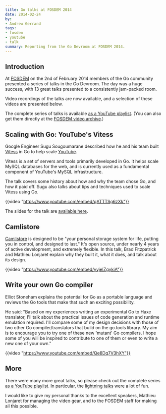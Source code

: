 ```yaml
---
title: Go talks at FOSDEM 2014
date: 2014-02-24
by:
- Andrew Gerrand
tags:
- fosdem
- youtube
- talk
summary: Reporting from the Go Devroom at FOSDEM 2014.
---
```


## Introduction

At [FOSDEM](http://fosdem.org/) on the 2nd of February 2014 members of the Go
community presented a series of talks in the Go Devroom. The day was a huge
success, with 13 great talks presented to a consistently jam-packed room.

Video recordings of the talks are now available, and a selection of these
videos are presented below.

The complete series of talks is available
[as a YouTube playlist](http://www.youtube.com/playlist?list=PLtLJO5JKE5YDKG4WcaNts3IVZqhDmmuBH).
(You can also get them directly at the
[FOSDEM video archive](http://video.fosdem.org/2014/K4601/Sunday/).)

## Scaling with Go: YouTube's Vitess

Google Engineer Sugu Sougoumarane described how he and his
team built [Vitess](https://github.com/youtube/vitess) in Go to help scale
[YouTube](https://youtube.com).

Vitess is a set of servers and tools primarily developed in Go.
It helps scale MySQL databases for the web, and is currently used as a
fundamental component of YouTube's MySQL infrastructure.

The talk covers some history about how and why the team chose Go, and how it
paid off.
Sugu also talks about tips and techniques used to scale Vitess using Go.

{{video "https://www.youtube.com/embed/qATTTSg6zXk"}}

The slides for the talk are [available here](https://github.com/youtube/vitess/blob/master/doc/Vitess2014.pdf?raw=true).

## Camlistore

[Camlistore](http://camlistore.org/) is designed to be "your personal storage
system for life, putting you in control, and designed to last." It's open
source, under nearly 4 years of active development, and extremely flexible.  In
this talk, Brad Fitzpatrick and Mathieu Lonjaret explain why they built it,
what it does, and talk about its design.

{{video "https://www.youtube.com/embed/yvjeIZgykiA"}}

## Write your own Go compiler

Elliot Stoneham explains the potential for Go as a portable language and
reviews the Go tools that make that such an exciting possibility.

He said: "Based on my experiences writing an experimental Go to Haxe
translator, I'll talk about the practical issues of code generation and runtime
emulation required. I'll compare some of my design decisions with those of two
other Go compiler/translators that build on the go.tools library. My aim is to
encourage you to try one of these new 'mutant' Go compilers. I hope some of you
will be inspired to contribute to one of them or even to write a new one of
your own."

{{video "https://www.youtube.com/embed/Qe8Dq7V3hXY"}}

## More

There were many more great talks, so please check out the complete series
[as a YouTube playlist](http://www.youtube.com/playlist?list=PLtLJO5JKE5YDKG4WcaNts3IVZqhDmmuBH).
In particular, the [lightning talks](http://www.youtube.com/watch?v=cwpI5ONWGxc&list=PLtLJO5JKE5YDKG4WcaNts3IVZqhDmmuBH&index=7) were a lot of fun.

I would like to give my personal thanks to the excellent speakers, Mathieu
Lonjaret for managing the video gear, and to the FOSDEM staff for making all
this possible.

